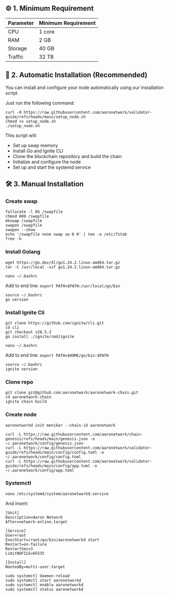 ## ⚙️ 1. Minimum Requirement

| Parameter | Minimum Requirement |
|----------|---------------------|
| CPU      | 1 core              |
| RAM      | 2 GB                |
| Storage  | 40 GB               |
| Traffic  | 32 TB               |

## 🚀 2. Automatic Installation (Recommended)

You can install and configure your node automatically using our installation script.

Just run the following command:

```shell
curl -O https://raw.githubusercontent.com/aaronetwork/validator-guide/refs/heads/main/setup_node.sh
chmod +x setup_node.sh
./setup_node.sh
```

This script will:
- Set up swap memory
- Install Go and Ignite CLI
- Clone the blockchain repository and build the chain
- Initialize and configure the node
- Set up and start the systemd service

## 🛠️ 3. Manual Installation

### Create swap

```shell
fallocate -l 8G /swapfile
chmod 600 /swapfile
mkswap /swapfile
swapon /swapfile
swapon --show
echo '/swapfile none swap sw 0 0' | tee -a /etc/fstab
free -h
```

### Install Golang

```shell
wget https://go.dev/dl/go1.24.2.linux-amd64.tar.gz
tar -C /usr/local -xzf go1.24.2.linux-amd64.tar.gz
```

`nano ~/.bashrc`

Add to end line:
`export PATH=$PATH:/usr/local/go/bin`

```shell
source ~/.bashrc
go version
```

### Install Ignite Cli

```shell
git clone https://github.com/ignite/cli.git
cd cli
git checkout v28.5.3
go install ./ignite/cmd/ignite
```

`nano ~/.bashrc`

Add to end line:
`export PATH=$HOME/go/bin:$PATH`

```shell
source ~/.bashrc
ignite version
```

### Clone repo

```shell
git clone git@github.com:aaronetwork/aaronetwork-chain.git
cd aaronetwork-chain
ignite chain build
```

### Create node

`aaronetworkd init moniker --chain-id aaronetwork`

```shell
curl -L https://raw.githubusercontent.com/aaronetwork/chain-genesis/refs/heads/main/genesis.json -o ~/.aaronetwork/config/genesis.json
curl -L https://raw.githubusercontent.com/aaronetwork/validator-guide/refs/heads/main/config/config.toml -o ~/.aaronetwork/config/config.toml
curl -L https://raw.githubusercontent.com/aaronetwork/validator-guide/refs/heads/main/config/app.toml -o ~/.aaronetwork/config/app.toml
```

### Systemctl

`nano /etc/systemd/system/aaronetworkd.service`

And insert:

```shell
[Unit]
Description=Aaron Network
After=network-online.target

[Service]
User=root
ExecStart=/root/go/bin/aaronetworkd start
Restart=on-failure
RestartSec=3
LimitNOFILE=65535

[Install]
WantedBy=multi-user.target
```

```
sudo systemctl daemon-reload
sudo systemctl start aaronetworkd
sudo systemctl enable aaronetworkd
sudo systemctl status aaronetworkd
```